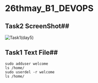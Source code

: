 # 26thmay_B1_DEVOPS



## Task2 ScreenShot##


![Task1(day5)](https://user-images.githubusercontent.com/68742521/120134903-bd75f900-c1ec-11eb-99af-5db9e25ecb36.png)



## Task1 Text File##


```
sudo adduser welcome
ls /home/
sudo userdel -r welcome
ls /home/
```



